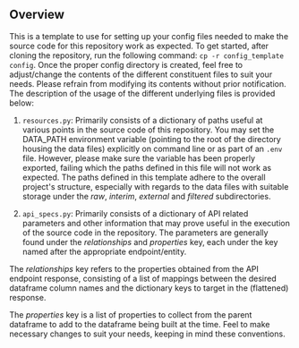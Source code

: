 ## Overview

This is a template to use for setting up your config files needed to make the source code for this repository work as expected. To get started, after cloning the repository, run the following command: `cp -r config_template config`. Once the proper config directory is created, feel free to adjust/change the contents of the different constituent files to suit your needs. Please refrain from modifying its contents without prior notification. The description of the usage of the different underlying files is provided below:

1. `resources.py`: Primarily consists of a dictionary of paths useful at various points in the source code of this repository. You may set the DATA_PATH environment variable (pointing to the root of the directory housing the data files) explicitly on command line or as part of an `.env` file. However, please make sure the variable has been properly exported, failing which the paths defined in this file will not work as expected. The paths defined in this template adhere to the overall project's structure, especially with regards to the data files with suitable storage under the *raw*, *interim*, *external* and *filtered* subdirectories.

2. `api_specs.py`: Primarily consists of a dictionary of API related parameters and other information that may prove useful in the execution of the source code in the repository. The parameters are generally found under the *relationships* and *properties* key, each under the key named after the appropriate endpoint/entity. 

The *relationships* key refers to the properties obtained from the API endpoint response, consisting of a list of mappings between the desired dataframe column names and the dictionary keys to target in the (flattened) response. 

The *properties* key is a list of properties to collect from the parent dataframe to add to the dataframe being built at the time. Feel to make necessary changes to suit your needs, keeping in mind these conventions.
